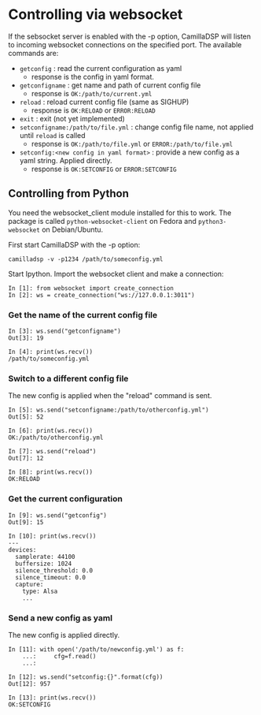 # Controlling via websocket

If the sebsocket server is enabled with the -p option, CamillaDSP will listen to incoming websocket connections on the specified port.
The available commands are:
- `getconfig` : read the current configuration as yaml
  * response is the config in yaml format.
- `getconfigname` : get name and path of current config file
  * response is `OK:/path/to/current.yml`
- `reload` : reload current config file (same as SIGHUP)
  * response is `OK:RELOAD` or `ERROR:RELOAD` 
- `exit` : exit (not yet implemented)
- `setconfigname:/path/to/file.yml` : change config file name, not applied until `reload` is called
  * response is `OK:/path/to/file.yml` or `ERROR:/path/to/file.yml`
- `setconfig:<new config in yaml format>` : provide a new config as a yaml string. Applied directly.
  * response is `OK:SETCONFIG` or `ERROR:SETCONFIG`

## Controlling from Python

You need the websocket_client module installed for this to work. The package is called `python-websocket-client` on Fedora and `python3-websocket` on Debian/Ubuntu.

First start CamillaDSP with the -p option:
```
camilladsp -v -p1234 /path/to/someconfig.yml
```

Start Ipython. Import the websocket client and make a connection:
```ipython
In [1]: from websocket import create_connection
In [2]: ws = create_connection("ws://127.0.0.1:3011")

```

### Get the name of the current config file
```ipython
In [3]: ws.send("getconfigname")
Out[3]: 19

In [4]: print(ws.recv())
/path/to/someconfig.yml
```

### Switch to a different config file
The new config is applied when the "reload" command is sent.
```ipython
In [5]: ws.send("setconfigname:/path/to/otherconfig.yml")
Out[5]: 52

In [6]: print(ws.recv())
OK:/path/to/otherconfig.yml

In [7]: ws.send("reload")
Out[7]: 12

In [8]: print(ws.recv())
OK:RELOAD
```


### Get the current configuration
```
In [9]: ws.send("getconfig")
Out[9]: 15

In [10]: print(ws.recv())
---
devices:
  samplerate: 44100
  buffersize: 1024
  silence_threshold: 0.0
  silence_timeout: 0.0
  capture:
    type: Alsa
    ...
```

### Send a new config as yaml
The new config is applied directly.
```ipython
In [11]: with open('/path/to/newconfig.yml') as f:
    ...:     cfg=f.read()
    ...:

In [12]: ws.send("setconfig:{}".format(cfg))
Out[12]: 957

In [13]: print(ws.recv())
OK:SETCONFIG
```